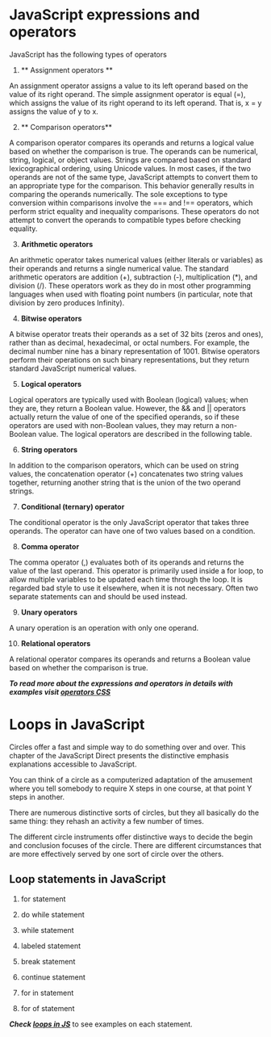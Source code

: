 # JavaScript expressions and operators 

JavaScript has the following types of operators

1. ** Assignment operators **

An assignment operator assigns a value to its left operand based on the value of its right operand. The simple assignment operator is equal (=), which assigns the value of its right operand to its left operand. That is, x = y assigns the value of y to x.

2. ** Comparison operators**

A comparison operator compares its operands and returns a logical value based on whether the comparison is true. The operands can be numerical, string, logical, or object values. Strings are compared based on standard lexicographical ordering, using Unicode values. In most cases, if the two operands are not of the same type, JavaScript attempts to convert them to an appropriate type for the comparison. This behavior generally results in comparing the operands numerically. The sole exceptions to type conversion within comparisons involve the === and !== operators, which perform strict equality and inequality comparisons. These operators do not attempt to convert the operands to compatible types before checking equality. 


3. **Arithmetic operators**

An arithmetic operator takes numerical values (either literals or variables) as their operands and returns a single numerical value. The standard arithmetic operators are addition (+), subtraction (-), multiplication (*), and division (/). These operators work as they do in most other programming languages when used with floating point numbers (in particular, note that division by zero produces Infinity).

4. **Bitwise operators**

A bitwise operator treats their operands as a set of 32 bits (zeros and ones), rather than as decimal, hexadecimal, or octal numbers. For example, the decimal number nine has a binary representation of 1001. Bitwise operators perform their operations on such binary representations, but they return standard JavaScript numerical values.


5. **Logical operators**

Logical operators are typically used with Boolean (logical) values; when they are, they return a Boolean value. However, the && and || operators actually return the value of one of the specified operands, so if these operators are used with non-Boolean values, they may return a non-Boolean value. The logical operators are described in the following table.

6. **String operators**

In addition to the comparison operators, which can be used on string values, the concatenation operator (+) concatenates two string values together, returning another string that is the union of the two operand strings.


7. **Conditional (ternary) operator**

The conditional operator is the only JavaScript operator that takes three operands. The operator can have one of two values based on a condition.

8. **Comma operator**

The comma operator (,) evaluates both of its operands and returns the value of the last operand. This operator is primarily used inside a for loop, to allow multiple variables to be updated each time through the loop. It is regarded bad style to use it elsewhere, when it is not necessary. Often two separate statements can and should be used instead.

9. **Unary operators**

A unary operation is an operation with only one operand.


10. **Relational operators**

A relational operator compares its operands and returns a Boolean value based on whether the comparison is true.

***To read more about the expressions and operators in details with examples visit [operators CSS](https://developer.mozilla.org/en-US/docs/Web/JavaScript/Guide/Expressions_and_Operators)***

# Loops in JavaScript

Circles offer a fast and simple way to do something over and over. This chapter of the JavaScript Direct presents the distinctive emphasis explanations accessible to JavaScript.

You can think of a circle as a computerized adaptation of the amusement where you tell somebody to require X steps in one course, at that point Y steps in another.

There are numerous distinctive sorts of circles, but they all basically do the same thing: they rehash an activity a few number of times. 

 The different circle instruments offer distinctive ways to decide the begin and conclusion focuses of the circle. There are different circumstances that are more effectively served by one sort of circle over the others.

 ## Loop statements in JavaScript 

 1.  for statement


 2.  do while statement


 3. while statement


 4. labeled statement


 5. break statement


 6. continue statement


 7. for in statement


 8. for of statement


***Check [loops in JS](https://developer.mozilla.org/en-US/docs/Web/JavaScript/Guide/Loops_and_iteration)*** to see examples on each statement. 


